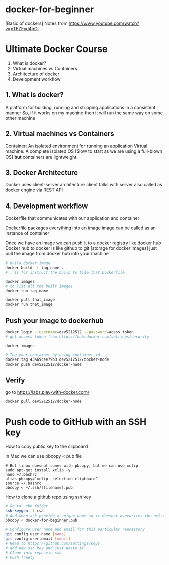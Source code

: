 # docker-for-beginner
[Basic of dockers] Notes from https://www.youtube.com/watch?v=pTFZFxd4hOI

# Ultimate Docker Course
1. What is docker?
2. Virtual machines vs Containers
3. Architecture of docker
4. Development workflow

## 1. What is docker?
A platform for building, running and shipping applications in a consistent manner
So, if it works on my machine then it will run the same way on some other machine

## 2. Virtual machines vs Containers
Container: An isolated environment for running an application
Virtual machine: A complete isolated OS [Slow to start as we are using a full-blown OS]
**but** containers are lightweight.

## 3. Docker Architecture
Docker uses client-server architecture
client talks with server also called as docker engine via REST API

## 4. Development workflow
Dockerfile that communicates with our application and container

Dockerfile packages everything into an image 
image can be called as an instance of container

Once we have an image we can push it to a docker registry like docker hub
Docker hub to docker is like github to git [storage for docker images]
just pull the image from docker hub into your machine 
```sh
# Build docker image
docker build -t tag_name .
# . is for instruct the build to file that Dockerfile

docker images
# to list all the built images
docker run tag_name

docker pull that_image
docker run that_image
```

## Push your image to dockerhub

```sh
docker login --username=dev5212512 --password=acess_token
# get access token from https://hub.docker.com/settings/security

docker images

# Tag your container by using container id
docker tag 43a69cee79b3 dev5212512/docker-node
docker push dev5212512/docker-node
```

## Verify

go to https://labs.play-with-docker.com/
```sh
docker pull dev5212512/docker-node
```


# Push code to GitHub with an SSH key
How to copy public key to the clipboard

In Mac we can use pbcopy < pub file

```
# But linux doesnot comes with pbcopy, but we can use xclip
sudo apt-get install xclip -y
nano ~/.bashrc
alias pbcopy=’xclip -selection clipboard’
source ~/.bashrc
pbcopy < ~/.ssh/[filename].pub
```

How to clone a github repo using ssh key

```sh
# Go to .shh folder
ssh-keygen -t rsa
# And when ask provide a unique name so it doesnot overwrites the existing keys
pbcopy < docker-for-beginner.pub 
```

```sh
# Configure user name and email for this particular repository
git config user.name [name]
git config user.email [email]
# Head to https://github.com/settings/keys
# add new ssh key and just paste it
# Clone into repo via ssh
# Push freely
```